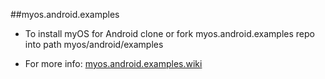 ##myos.android.examples


* To install myOS for Android clone or fork myos.android.examples repo into path myos/android/examples

* For more info:
[myos.android.examples.wiki](https://github.com/amraboelela/myos.android.examples/wiki)
